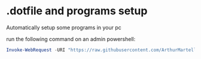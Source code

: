 # .dotfile and programs setup

Automatically setup some programs in your pc

run the following command on an admin powershell:

```powershell
Invoke-WebRequest -URI "https://raw.githubusercontent.com/ArthurMartelli/.dotfiles/main/main.bat" -OutFile ~/main.ps1
```
